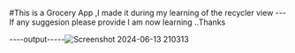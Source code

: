 #This is a Grocery App ,I made it during my learning of the recycler view ---
If any suggesion please provide I am now learning ..Thanks

----output-----![Screenshot 2024-06-13 210313](https://github.com/sameerbarik3/Grocery_Aap/assets/126486183/6553508e-1797-4bdc-a5a0-f866a43bf699)
